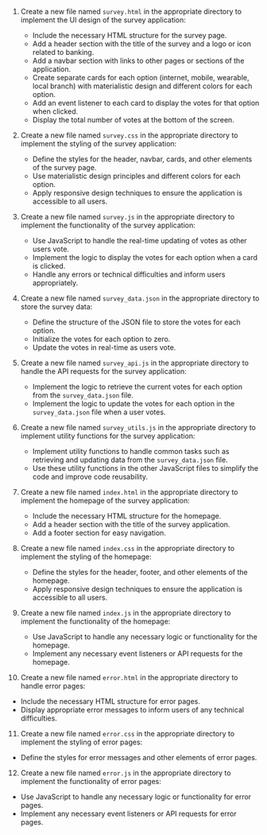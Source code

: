 1. Create a new file named `survey.html` in the appropriate directory to implement the UI design of the survey application:
   - Include the necessary HTML structure for the survey page.
   - Add a header section with the title of the survey and a logo or icon related to banking.
   - Add a navbar section with links to other pages or sections of the application.
   - Create separate cards for each option (internet, mobile, wearable, local branch) with materialistic design and different colors for each option.
   - Add an event listener to each card to display the votes for that option when clicked.
   - Display the total number of votes at the bottom of the screen.

2. Create a new file named `survey.css` in the appropriate directory to implement the styling of the survey application:
   - Define the styles for the header, navbar, cards, and other elements of the survey page.
   - Use materialistic design principles and different colors for each option.
   - Apply responsive design techniques to ensure the application is accessible to all users.

3. Create a new file named `survey.js` in the appropriate directory to implement the functionality of the survey application:
   - Use JavaScript to handle the real-time updating of votes as other users vote.
   - Implement the logic to display the votes for each option when a card is clicked.
   - Handle any errors or technical difficulties and inform users appropriately.

4. Create a new file named `survey_data.json` in the appropriate directory to store the survey data:
   - Define the structure of the JSON file to store the votes for each option.
   - Initialize the votes for each option to zero.
   - Update the votes in real-time as users vote.

5. Create a new file named `survey_api.js` in the appropriate directory to handle the API requests for the survey application:
   - Implement the logic to retrieve the current votes for each option from the `survey_data.json` file.
   - Implement the logic to update the votes for each option in the `survey_data.json` file when a user votes.

6. Create a new file named `survey_utils.js` in the appropriate directory to implement utility functions for the survey application:
   - Implement utility functions to handle common tasks such as retrieving and updating data from the `survey_data.json` file.
   - Use these utility functions in the other JavaScript files to simplify the code and improve code reusability.

7. Create a new file named `index.html` in the appropriate directory to implement the homepage of the survey application:
   - Include the necessary HTML structure for the homepage.
   - Add a header section with the title of the survey application.
   - Add a footer section for easy navigation.

8. Create a new file named `index.css` in the appropriate directory to implement the styling of the homepage:
   - Define the styles for the header, footer, and other elements of the homepage.
   - Apply responsive design techniques to ensure the application is accessible to all users.

9. Create a new file named `index.js` in the appropriate directory to implement the functionality of the homepage:
   - Use JavaScript to handle any necessary logic or functionality for the homepage.
   - Implement any necessary event listeners or API requests for the homepage.

10. Create a new file named `error.html` in the appropriate directory to handle error pages:
   - Include the necessary HTML structure for error pages.
   - Display appropriate error messages to inform users of any technical difficulties.

11. Create a new file named `error.css` in the appropriate directory to implement the styling of error pages:
   - Define the styles for error messages and other elements of error pages.

12. Create a new file named `error.js` in the appropriate directory to implement the functionality of error pages:
   - Use JavaScript to handle any necessary logic or functionality for error pages.
   - Implement any necessary event listeners or API requests for error pages.